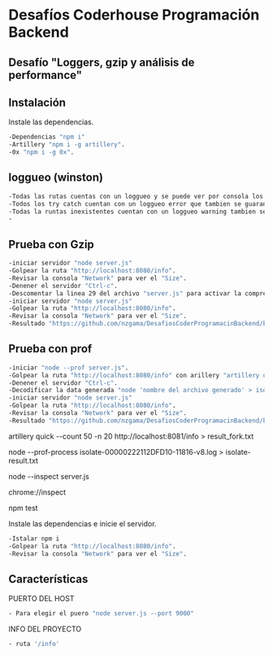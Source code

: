 # Desafíos Coderhouse Programación Backend
## Desafío "Loggers, gzip y análisis de performance" 
## Instalación

Instale las dependencias.
```sh
-Dependencias "npm i"
-Artillery "npm i -g artillery".
-0x "npm i -g 0x".
```

## loggueo (winston)
```sh
-Todas las rutas cuentas con un loggueo y se puede ver por consola los golpres a las rutas.
-Todos los try catch cuentan con un loggueo error que tambien se guaran en el archivo error.log
-Todas la runtas inexistentes cuentan con un loggueo warning tambien se guaran en el archivo warn.log
-
```

## Prueba con Gzip
```sh
-iniciar servidor "node server.js"
-Golpear la ruta "http://localhost:8080/info".
-Revisar la consola "Network" para ver el "Size".
-Denener el servidor "Ctrl-c".
-Descomentar la linea 29 del archivo "server.js" para activar la compresion.
-iniciar servidor "node server.js"
-Golpear la ruta "http://localhost:8080/info".
-Revisar la consola "Network" para ver el "Size".
-Resultado "https://github.com/nzgama/DesafiosCoderProgramacinBackend/blob/LoggersGzipAn%C3%A1lisisPerformance/gzipImg.png"
```

## Prueba con prof
```sh
-iniciar "node --prof server.js".
-Golpear la ruta "http://localhost:8080/info" con arillery "artillery quick --count 50 -n 20 http://localhost:8081/info > result_fork.txt".
-Denener el servidor "Ctrl-c".
-Decodificar la data generada "node 'nombre del archivo generado' > isolate-result.txt".
-iniciar servidor "node server.js"
-Golpear la ruta "http://localhost:8080/info".
-Revisar la consola "Network" para ver el "Size".
-Resultado "https://github.com/nzgama/DesafiosCoderProgramacinBackend/blob/LoggersGzipAn%C3%A1lisisPerformance/gzipImg.png"
```


artillery quick --count 50 -n 20 http://localhost:8081/info > result_fork.txt 

node --prof-process isolate-00000222112DFD10-11816-v8.log > isolate-result.txt

node --inspect server.js

chrome://inspect


npm test


Instale las dependencias e inicie el servidor.
```sh
-Istalar npm i
-Golpear la ruta "http://localhost:8080/info".
-Revisar la consola "Network" para ver el "Size".
```
## Características
PUERTO DEL HOST
```sh
- Para elegir el puero "node server.js --port 9000"
```

INFO DEL PROYECTO
```sh
- ruta '/info' 
```
